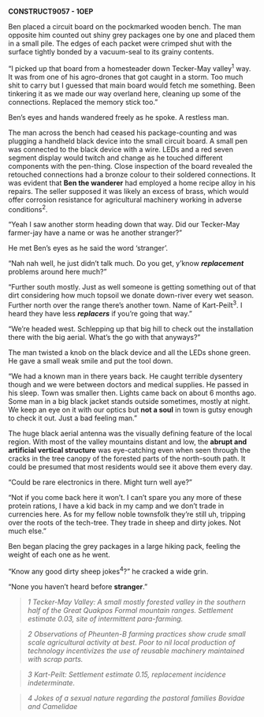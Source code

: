 **CONSTRUCT9057 - 1OEP**

Ben placed a circuit board on the pockmarked wooden bench. The man
opposite him counted out shiny grey packages one by one and placed them
in a small pile. The edges of each packet were crimped shut with the
surface tightly bonded by a vacuum-seal to its grainy contents.

“I picked up that board from a homesteader down Tecker-May
valley<sup>1</sup> way. It was from one of his agro-drones that got
caught in a storm. Too much shit to carry but I guessed that main board
would fetch me something. Been tinkering it as we made our way overland
here, cleaning up some of the connections. Replaced the memory stick
too.”

Ben’s eyes and hands wandered freely as he spoke. A restless man.

The man across the bench had ceased his package-counting and was
plugging a handheld black device into the small circuit board. A small
pen was connected to the black device with a wire. LEDs and a red seven
segment display would twitch and change as he touched different
components with the pen-thing. Close inspection of the board revealed
the retouched connections had a bronze colour to their soldered
connections. It was evident that **Ben the wanderer** had employed a
home recipe alloy in his repairs. The seller supposed it was likely an
excess of brass, which would offer corrosion resistance for agricultural
machinery working in adverse conditions<sup>2</sup>.

“Yeah I saw another storm heading down that way. Did our Tecker-May
farmer-jay have a name or was he another stranger?”

He met Ben’s eyes as he said the word ‘stranger’.

“Nah nah well, he just didn’t talk much. Do you get, y’know
***replacement*** problems around here much?”

“Further south mostly. Just as well someone is getting something out of
that dirt considering how much topsoil we donate down-river every wet
season. Further north over the range there’s another town. Name of
Kart-Peilt<sup>3</sup>. I heard they have less ***replacers*** if you’re
going that way.”

“We’re headed west. Schlepping up that big hill to check out the
installation there with the big aerial. What’s the go with that
anyways?”

The man twisted a knob on the black device and all the LEDs shone green.
He gave a small weak smile and put the tool down.

“We had a known man in there years back. He caught terrible dysentery
though and we were between doctors and medical supplies. He passed in
his sleep. Town was smaller then. Lights came back on about 6 months
ago. Some man in a big black jacket stands outside sometimes, mostly at
night. We keep an eye on it with our optics but **not a soul** in town
is gutsy enough to check it out. Just a bad feeling man.”

The huge black aerial antenna was the visually defining feature of the
local region. With most of the valley mountains distant and low, the
**abrupt and artificial vertical structure** was eye-catching even when
seen through the cracks in the tree canopy of the forested parts of the
north-south path. It could be presumed that most residents would see it
above them every day.

“Could be rare electronics in there. Might turn well aye?”

“Not if you come back here it won’t. I can’t spare you any more of these
protein rations, I have a kid back in my camp and we don’t trade in
currencies here. As for my fellow noble townsfolk they’re still uh,
tripping over the roots of the tech-tree. They trade in sheep and dirty
jokes. Not much else.”

Ben began placing the grey packages in a large hiking pack, feeling the
weight of each one as he went.

“Know any good dirty sheep jokes<sup>4</sup>?” he cracked a wide grin.

“None you haven’t heard before **stranger**.”

>*1 Tecker-May Valley: A small mostly forested valley in the southern
half of the Great Quakpos Formal mountain ranges. Settlement estimate
0.03, site of intermittent para-farming.*

>*2 Observations of Pheunten-B farming practices show crude small scale
agricultural activity at best. Poor to nil local production of
technology incentivizes the use of reusable machinery maintained with
scrap parts.*

>*3 Kart-Peilt: Settlement estimate 0.15, replacement incidence
indeterminate.*

>*4 Jokes of a sexual nature regarding the pastoral families Bovidae and
Camelidae*